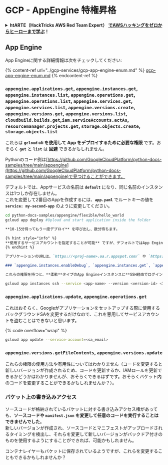 # GCP - AppEngine 特権昇格

<details>

<summary><strong>htARTE（HackTricks AWS Red Team Expert）</strong> <a href="https://training.hacktricks.xyz/courses/arte"><strong>でAWSハッキングをゼロからヒーローまで学ぶ</strong></a><strong>！</strong></summary>

HackTricks をサポートする他の方法:

* **HackTricks で企業を宣伝したい**または **HackTricks をPDFでダウンロードしたい**場合は、[**SUBSCRIPTION PLANS**](https://github.com/sponsors/carlospolop)をチェックしてください！
* [**公式PEASS＆HackTricksスウォッグ**](https://peass.creator-spring.com)を手に入れる
* [**The PEASS Family**](https://opensea.io/collection/the-peass-family)を発見し、独占的な[**NFTs**](https://opensea.io/collection/the-peass-family)のコレクションを見つける
* **💬 [**Discordグループ**](https://discord.gg/hRep4RUj7f)または[**telegramグループ**](https://t.me/peass)に参加するか、**Twitter** 🐦 [**@hacktricks_live**](https://twitter.com/hacktricks_live)をフォローする
* **ハッキングトリックを共有するには、** [**HackTricks**](https://github.com/carlospolop/hacktricks)と[**HackTricks Cloud**](https://github.com/carlospolop/hacktricks-cloud)のGitHubリポジトリにPRを提出してください。

</details>

## App Engine

App Engineに関する詳細情報は次をチェックしてください:

{% content-ref url="../gcp-services/gcp-app-engine-enum.md" %}
[gcp-app-engine-enum.md](../gcp-services/gcp-app-engine-enum.md)
{% endcontent-ref %}

### `appengine.applications.get`, `appengine.instances.get`, `appengine.instances.list`, `appengine.operations.get`, `appengine.operations.list`, `appengine.services.get`, `appengine.services.list`, `appengine.versions.create`, `appengine.versions.get`, `appengine.versions.list`, `cloudbuild.builds.get`,`iam.serviceAccounts.actAs`, `resourcemanager.projects.get`, `storage.objects.create`, `storage.objects.list`

これらは **`gcloud` cli を使用して App をデプロイするために必要な権限** です。おそらく **`get`** と **`list`** は **回避** できるかもしれません。

Pythonのコード例は[https://github.com/GoogleCloudPlatform/python-docs-samples/tree/main/appengine](https://github.com/GoogleCloudPlatform/python-docs-samples/tree/main/appengine)で見つけることができます。

デフォルトでは、Appサービスの名前は **`default`** になり、同じ名前のインスタンスは1つしか存在しません。\
これを変更して2番目のAppを作成するには、**`app.yaml`** でルートキーの値を **`service: my-second-app`** のように変更してください。
```bash
cd python-docs-samples/appengine/flexible/hello_world
gcloud app deploy #Upload and start application inside the folder
```
```markdown
**10-15分待ってもう一度デプロイ** を呼び出し、数分待ちます。

{% hint style="info" %}
**使用するサービスアカウントを指定することが可能** ですが、デフォルトではApp EngineのデフォルトSAが使用されます。
{% endhint %}

アプリケーションのURLは、`https://<proj-name>.oa.r.appspot.com/` や `https://<service_name>-dot-<proj-name>.oa.r.appspot.com` のようなものです。

### `appengine.instances.enableDebug`, `appengine.instances.get`, `appengine.instances.list`, `appengine.operations.get`, `appengine.services.get`, `appengine.services.list`, `appengine.versions.get`, `appengine.versions.list`, `compute.projects.get`

これらの権限を持つと、**柔軟**タイプのApp Engineインスタンスに**SSH経由でログイン**することが可能です（標準ではありません）。**`list`** および **`get`** 権限の一部は、**実際には必要ない** 場合があります。
```
```bash
gcloud app instances ssh --service <app-name> --version <version-id> <ID>
```
### `appengine.applications.update`, `appengine.operations.get`

これはおそらく、Googleがアプリケーションをセットアップする際に使用するバックグラウンドSAを変更するだけなので、これを悪用してサービスアカウントを盗むことはできないと思います。

{% code overflow="wrap" %}
```bash
gcloud app update --service-account=<sa_email>
```
### `appengine.versions.getFileContents`, `appengine.versions.update`

これらの権限の使用方法や有用性についてはわかりません（コードを変更すると新しいバージョンが作成されるため、コードを更新するか、IAMロールを更新できるかどうかはわかりませんが、おそらくできるはずです。おそらくバケット内のコードを変更することができるかもしれませんか？）。

### バケット上の書き込みアクセス

ソースコードが格納されているバケットに対する書き込みアクセス権があっても、**ソースコードや `manifest.json` を変更して任意のコードを実行することはできませんでした**。\
新しいバージョンが作成され、ソースコードとマニフェストがアップロードされるタイミングを検出し、それらを変更して新しいバージョンがバックドア付きのものを使用するようにすることができれば、可能かもしれません。

コンテナレイヤーもバケットに保存されているようですが、これらを変更することもできるかもしれませんか？

